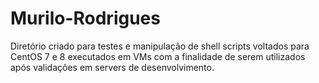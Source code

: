 # Murilo-Rodrigues

Diretório criado para testes e manipulação de shell scripts voltados para CentOS 7 e 8 executados em VMs com a finalidade de serem utilizados após validações em servers de desenvolvimento.

